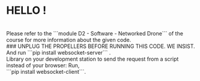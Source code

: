 # HELLO !
<br>
Please refer to the ```module D2 - Software - Networked Drone``` of the course for more information about the given code.
<br>
### UNPLUG THE PROPELLERS BEFORE RUNNING THIS CODE. WE INSIST.
<br>
And run ```pip install websocket-server``` . <br>
 Library on your development station to send the request from a script instead of your browser:  Run, <br>
 ```pip install websocket-client```. <br>
 
